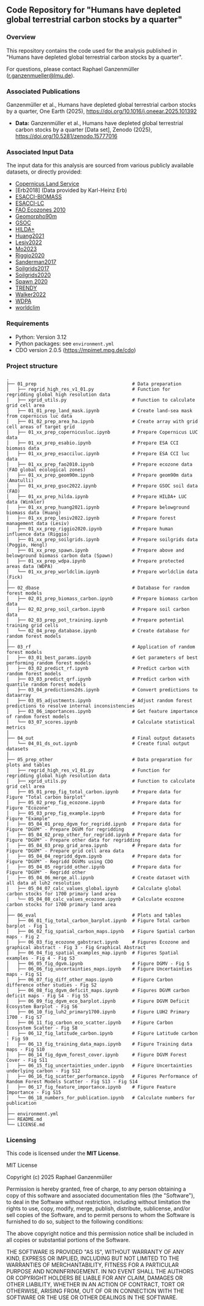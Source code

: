 ## Code Repository for "Humans have depleted global terrestrial carbon stocks by a quarter"

### Overview
This repository contains the code used for the analysis published in "Humans have depleted global terrestrial carbon stocks by a quarter".

For questions, please contact Raphael Ganzenmüller (r.ganzenmueller@lmu.de).

### Associated Publications
Ganzenmüller et al., Humans have depleted global terrestrial carbon stocks by a quarter, One Earth (2025), https://doi.org/10.1016/j.oneear.2025.101392

* **Data:** Ganzenmüller et al., Humans have depleted global terrestrial carbon stocks by a quarter [Data set], Zenodo (2025), https://doi.org/10.5281/zenodo.15777016

### Associated Input Data

The input data for this analysis are sourced from various publicly available datasets, or directly provided:

* [Copernicus Land Service]
* [Erb2018] (Data provided by Karl-Heinz Erb)
* [ESACCI-BIOMASS]
* [ESACCI-LC]
* [FAO Ecozones 2010]
* [Geomorpho90m]
* [GSOC]
* [HILDA+]
* [Huang2021]
* [Lesiv2022]
* [Mo2023]
* [Riggio2020]
* [Sanderman2017]
* [Soilgrids2017]
* [Soilgrids2020]
* [Spawn 2020]
* [TRENDY]
* [Walker2022]
* [WDPA]
* [worldclim]


[Copernicus Land Service]: https://zenodo.org/communities/copernicus-land-cover/
[ESACCI-BIOMASS]: https://data.ceda.ac.uk/neodc/esacci/biomass/data/agb/maps/v5.01/netcdf/
[ESACCI-LC]: https://cds.climate.copernicus.eu/datasets/satellite-land-cover/
[FAO Ecozones 2010]: https://data.apps.fao.org/catalog/dataset/2fb209d0-fd34-4e5e-a3d8-a13c241eb61b/resource/63fcc575-6248-4fec-8211-1d971102ef64?inner_span=True
[Geomorpho90m]: https://doi.pangaea.de/10.1594/PANGAEA.899135
[GSOC]: https://data.apps.fao.org/glosis/
[HILDA+]: https://doi.pangaea.de/10.1594/PANGAEA.921846
[Huang2021]: https://doi.org/10.6084/m9.figshare.12199637.v1
[Lesiv2022]: https://doi.org/10.5281/zenodo.4541512
[Mo2023]: https://zenodo.org/records/10021968
[Riggio2020]: https://doi.org/10.25338/B80G7Z
[Sanderman2017]: https://github.com/whrc/Soil-Carbon-Debt
[Soilgrids2017]: https://files.isric.org/soilgrids/former/2017-03-10/data/
[Soilgrids2020]: https://files.isric.org/soilgrids/latest/data/
[Spawn 2020]: https://doi.org/10.3334/ORNLDAAC/1763
[TRENDY]: https://mdosullivan.github.io/GCB/
[Walker2022]: https://doi.org/10.7910/DVN/DSDDQK
[WDPA]: https://www.protectedplanet.net/en/thematic-areas/wdpa?tab=WDPA
[worldclim]: https://www.worldclim.org/data/worldclim21.html

### Requirements
* Python: Version 3.12
* Python packages: see `environment.yml`
* CDO version 2.0.5 (https://mpimet.mpg.de/cdo)
 
### Project structure
```
.  
├── 01_prep                                   # Data preparation  
│   ├── regrid_high_res_v1_01.py              # Function for regridding global high resolution data  
│   ├── xgrid_utils.py                        # Function to calculate grid cell area  
│   ├── 01_01_prep_land_mask.ipynb            # Create land-sea mask from copernicus luc data  
│   ├── 01_02_prep_area_ha.ipynb              # Create array with grid cell areas of target grid  
│   ├── 01_xx_prep_copernicusluc.ipynb        # Prepare Copernicus LUC data  
│   ├── 01_xx_prep_esabio.ipynb               # Prepare ESA CCI biomass data  
│   ├── 01_xx_prep_esacciluc.ipynb            # Prepare ESA CCI luc data  
│   ├── 01_xx_prep_fao2010.ipynb              # Prepare ecozone data (FAO global ecological zones)  
│   ├── 01_xx_prep_geom90m.ipynb              # Prepare geom90m data (Amatulli)  
│   ├── 01_xx_prep_gsoc2022.ipynb             # Prepare GSOC soil data (FAO)  
│   ├── 01_xx_prep_hilda.ipynb                # Prepare HILDA+ LUC data (Winkler)  
│   ├── 01_xx_prep_huang2021.ipynb            # Prepare belowground biomass data (Huang)  
│   ├── 01_xx_prep_lesiv2022.ipynb            # Prepare forest management data (Lesiv)  
│   ├── 01_xx_prep_riggio2020.ipynb           # Prepare human influence data (Riggio)  
│   ├── 01_xx_prep_soilgrids.ipynb            # Prepare soilgrids data (Poggio, Hengl)  
│   ├── 01_xx_prep_spawn.ipynb                # Prepare above and belowground biomass carbon data (Spawn)  
│   ├── 01_xx_prep_wdpa.ipynb                 # Prepare protected areas data (WDPA)  
│   └── 01_xx_prep_worldclim.ipynb            # Prepare worldclim data (Fick)  
│  
├── 02_dbase                                  # Database for random forest models  
│   ├── 02_01_prep_biomass_carbon.ipynb       # Prepare biomass carbon data  
│   ├── 02_02_prep_soil_carbon.ipynb          # Prepare soil carbon data  
│   ├── 02_03_prep_pot_training.ipynb         # Prepare potential training grid cells  
│   └── 02_04_prep_database.ipynb             # Create database for random forest models  
│  
├── 03_rf                                     # Application of random forest models  
│   ├── 03_01_best_params.ipynb               # Get parameters of best performing random forest models  
│   ├── 03_02_predict_rf.ipynb                # Predict carbon with random forest models  
│   ├── 03_03_predict_qrf.ipynb               # Predict carbon with quantile random forest models  
│   ├── 03_04_predictions2ds.ipynb            # Convert predictions to dataarray  
│   ├── 03_05_adjustments.ipynb               # Adjust random forest predictions to resolve internal inconsistencies  
│   ├── 03_06_importances.ipynb               # Get feature importance of random forest models  
│   └── 03_07_scores.ipynb                    # Calculate statistical metrics  
│  
├── 04_out                                    # Final output datasets  
│   └── 04_01_ds_out.ipynb                    # Create final output datasets  
│  
├── 05_prep_other                             # Data preparation for plots and tables  
│   ├── regrid_high_res_v1_01.py              # Function for regridding global high resolution data  
│   ├── xgrid_utils.py                        # Function to calculate grid cell area  
│   ├── 05_01_prep_fig_total_carbon.ipynb     # Prepare data for Figure "Total carbon barplot"  
│   ├── 05_02_prep_fig_ecozone.ipynb          # Prepare data for Figure "Ecozone"  
│   ├── 05_03_prep_fig_example.ipynb          # Prepare data for Figure "Example"  
│   ├── 05_04_01_prep_dgvm_for_regridd.ipynb  # Prepare data for Figure "DGVM" - Prepare DGVM for regridding  
│   ├── 05_04_02_prep_other_for_regridd.ipynb # Prepare data for Figure "DGVM" - Prepare other data for regridding  
│   ├── 05_04_03_prep_grid_area.ipynb         # Prepare data for Figure "DGVM" - Prepare grid cell area data  
│   ├── 05_04_04_regridd_dgvm.ipynb           # Prepare data for Figure "DGVM" - Regridd DGVMs using CDO  
│   ├── 05_04_05_regridd_other.ipynb          # Prepare data for Figure "DGVM" - Regridd other  
│   ├── 05_04_06_merge_all.ipynb              # Create dataset with all data at luh2 resolution  
│   ├── 05_04_07_calc_values_global.ipynb     # Calculate global carbon stocks for 1700 primary land area  
│   └── 05_04_08_calc_values_ecozone.ipynb    # Calculate ecozone carbon stocks for 1700 primary land area  
│  
├── 06_eval                                   # Plots and tables  
│   ├── 06_01_fig_total_carbon_barplot.ipynb  # Figure Total carbon barplot - Fig 1  
│   ├── 06_02_fig_spatial_carbon_maps.ipynb   # Figure Spatial carbon maps - Fig 2  
│   ├── 06_03_fig_ecozone_gabstract.ipynb     # Figures Ecozone and graphical abstract - Fig 3 - Fig Graphical Abstract  
│   ├── 06_04_fig_spatial_examples_map.ipynb  # Figures Spatial examples - Fig 4 - Fig S3  
│   ├── 06_05_fig_dgvm.ipynb                  # Figure DGMV - Fig 5
│   ├── 06_06_fig_uncertainties_maps.ipynb    # Figure Uncertainties maps - Fig S1
│   ├── 06_07_fig_diff_other_maps.ipynb       # Figure Carbon difference other studies - Fig S2
│   ├── 06_08_fig_dgvm_deficit_maps.ipynb     # Figures DGVM carbon deficit maps - Fig S4 - Fig S5
│   ├── 06_09_fig_dgvm_eco_barplot.ipynb      # Figure DGVM Deficit Ecosystem Barplot - Fig S6
│   ├── 06_10_fig_luh2_primary1700.ipynb      # Figure LUH2 Primary 1700 - Fig S7
│   ├── 06_11_fig_carbon_eco_scatter.ipynb    # Figure Carbon Ecosystem Scatter - Fig S8
│   ├── 06_12_fig_latitude_carbon.ipynb       # Figure Latitude carbon - Fig S9
│   ├── 06_13_fig_training_data_maps.ipynb    # Figure Training data maps - Fig S10
│   ├── 06_14_fig_dgvm_forest_cover.ipynb     # Figure DGVM Forest Cover - Fig S11
│   ├── 06_15_fig_uncertainties_under.ipynb   # Figure Uncertainties underlying carbon - Fig S12
│   ├── 06_16_fig_scatter_performance.ipynb   # Figures Performance of Random Forest Models Scatter - Fig S13 - Fig S14
│   ├── 06_17_fig_feature_importance.ipynb    # Figure Feature Importance - Fig S15
│   └── 06_18_numbers_for_publication.ipynb   # Calculate numbers for publication  
│  
├── environment.yml
├── README.md
└── LICENSE.md
```

### Licensing
This code is licensed under the **MIT License**.

MIT License

Copyright (c) 2025 Raphael Ganzenmüller

Permission is hereby granted, free of charge, to any person obtaining a copy
of this software and associated documentation files (the "Software"), to deal
in the Software without restriction, including without limitation the rights
to use, copy, modify, merge, publish, distribute, sublicense, and/or sell
copies of the Software, and to permit persons to whom the Software is
furnished to do so, subject to the following conditions:

The above copyright notice and this permission notice shall be included in all
copies or substantial portions of the Software.

THE SOFTWARE IS PROVIDED "AS IS", WITHOUT WARRANTY OF ANY KIND, EXPRESS OR
IMPLIED, INCLUDING BUT NOT LIMITED TO THE WARRANTIES OF MERCHANTABILITY,
FITNESS FOR A PARTICULAR PURPOSE AND NONINFRINGEMENT. IN NO EVENT SHALL THE
AUTHORS OR COPYRIGHT HOLDERS BE LIABLE FOR ANY CLAIM, DAMAGES OR OTHER
LIABILITY, WHETHER IN AN ACTION OF CONTRACT, TORT OR OTHERWISE, ARISING FROM,
OUT OF OR IN CONNECTION WITH THE SOFTWARE OR THE USE OR OTHER DEALINGS IN THE
SOFTWARE.
